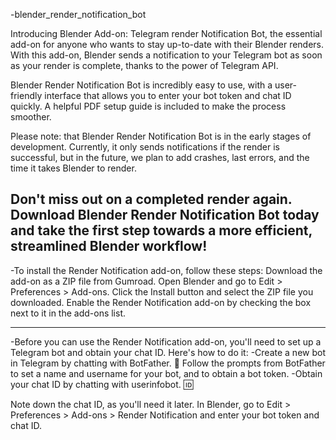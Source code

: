 -blender_render_notification_bot

 Introducing Blender Add-on: Telegram render Notification Bot, the essential add-on for anyone who wants to stay up-to-date with their Blender renders. With this add-on, Blender sends a notification to your Telegram bot as soon as your render is complete, thanks to the power of Telegram API.

Blender Render Notification Bot is incredibly easy to use, with a user-friendly interface that allows you to enter your bot token and chat ID quickly. A helpful PDF setup guide is included to make the process smoother.

 Please note: that Blender Render Notification Bot is in the early stages of development. Currently, it only sends notifications if the render is successful, but in the future, we plan to add crashes, last errors, and the time it takes Blender to render.

Don't miss out on a completed render again. Download Blender Render Notification Bot today and take the first step towards a more efficient, streamlined Blender workflow!
------------------------------------------------------------------------------------------------------------------------------------------------

-To install the Render Notification add-on, follow these steps:
Download the add-on as a ZIP file from Gumroad.
Open Blender and go to Edit > Preferences > Add-ons.
Click the Install button and select the ZIP file you downloaded.
Enable the Render Notification add-on by checking the box next to it in the add-ons list.

-----------------------------------------------------------------------------------------------------------------------------------------------


-Before you can use the Render Notification add-on, you'll need to set up a Telegram bot and obtain your chat ID. Here's how to do it:
-Create a new bot in Telegram by chatting with BotFather. 🤖
Follow the prompts from BotFather to set a name and username for your bot, and to obtain a bot token.
-Obtain your chat ID by chatting with userinfobot. 🆔 

Note down the chat ID, as you'll need it later. 
In Blender, go to Edit > Preferences > Add-ons > Render Notification and enter your bot token and chat ID.

